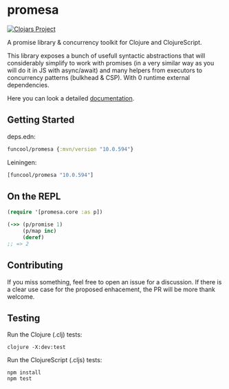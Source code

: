 # promesa #

[![Clojars Project](http://clojars.org/funcool/promesa/latest-version.svg)](http://clojars.org/funcool/promesa)

A promise library & concurrency toolkit for Clojure and ClojureScript.

This library exposes a bunch of usefull syntactic abstractions that
will considerably simplify to work with promises (in a very similar
way as you will do it in JS with async/await) and many helpers from
executors to concurrency patterns (bulkhead & CSP). With 0 runtime
external dependencies.

Here you can look a detailed [documentation][1].


## Getting Started

deps.edn:

```clojure
funcool/promesa {:mvn/version "10.0.594"}
```

Leiningen:

```clojure
[funcool/promesa "10.0.594"]
```

## On the REPL

```clojure
(require '[promesa.core :as p])

(->> (p/promise 1)
     (p/map inc)
     (deref)
;; => 2
```

## Contributing

If you miss something, feel free to open an issue for a discussion. If
there is a clear use case for the proposed enhacement, the PR will be
more thank welcome.

## Testing

Run the Clojure (.clj) tests:

``` shell
clojure -X:dev:test
```

Run the ClojureScript (.cljs) tests:

``` shell
npm install
npm test
```

[1]: https://funcool.github.io/promesa/latest/
